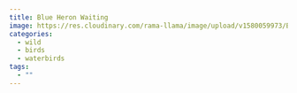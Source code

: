 ```yaml
---
title: Blue Heron Waiting
image: https://res.cloudinary.com/rama-llama/image/upload/v1580059973/Blue_Heron_Waiting_rss6wf.jpg
categories:
  - wild
  - birds
  - waterbirds
tags:
  - ""
---
```

